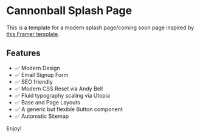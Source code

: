 # Cannonball Splash Page

This is a template for a modern splash page/coming soon page inspired by [this Framer template](https://coming-soon.framer.website/).

## Features

- ✅ Modern Design
- ✅ Email Signup Form
- ✅ SEO friendly
- ✅ Modern CSS Reset via Andy Bell
- ✅ Fluid typography scaling via Utopia
- ✅ Base and Page Layouts
- ✅ A generic but flexible Button component
- ✅ Automatic Sitemap

Enjoy!
